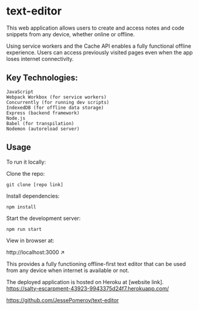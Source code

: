 # text-editor
This web application allows users to create and access notes and code snippets from any device, whether online or offline.

Using service workers and the Cache API enables a fully functional offline experience. Users can access previously visited pages even when the app loses internet connectivity.

## Key Technologies:

    JavaScript
    Webpack Workbox (for service workers)
    Concurrently (for running dev scripts)
    IndexedDB (for offline data storage)
    Express (backend framework)
    Node.js
    Babel (for transpilation)
    Nodemon (autoreload server)

## Usage

To run it locally:

Clone the repo:

```git clone [repo link]```

Install dependencies:

```npm install```

Start the development server:

```npm run start```

View in browser at:

http://localhost:3000 ↗

This provides a fully functioning offline-first text editor that can be used from any device when internet is available or not.

The deployed application is hosted on Heroku at [website link].
https://salty-escarpment-43923-9943375d24f7.herokuapp.com/

https://github.com/JessePomeroy/text-editor